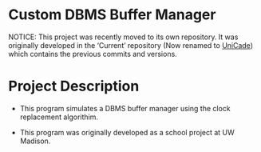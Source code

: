 # Custom DBMS Buffer Manager

NOTICE: This project was recently moved to its own repository. It was originally developed in the ‘Current’ repository (Now renamed to [UniCade](https://github.com/benlen10/UniCade)) which contains the previous commits and versions.  

# Project Description
- This program simulates a DBMS buffer manager using the clock replacement algorithim.

- This program was originally developed as a school project at UW Madison.